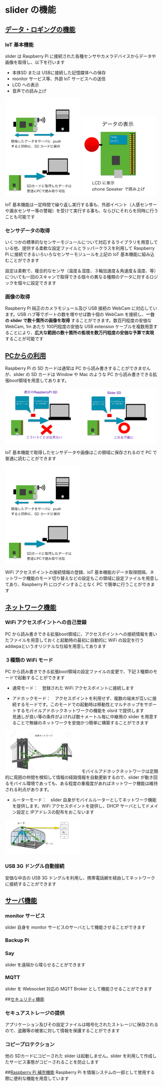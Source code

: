 # slider の機能


## <u>データ・ロギングの機能</u>

### IoT 基本機能
slider は Raspberry Pi に接続された各種センサやカメラデバイスからデータや画像を取得し、以下を行います

- 本体SD または USBに接続した記憶媒体への保存
- monitor サービス等、外部 IoT サービスへの送信
- LCD への表示
- 音声での読み上げ

<img src="pic/ss.2016-12-11 17.09.16.png" width="49%">
<img src="pic/ss.2016-12-11 17.25.44.png" width="49%">


IoT 基本機能は一定時間で繰り返し実行する事も、外部イベント（人感センサーや漏水センサー等の警報）を受けて実行する事も、ならびにそれらを同時に行うことも可能です

### センサデータの取得
いくつかの標準的なセンサーモジュールについて対応するライブラリを用意している他、提供する柔軟な設定ファイルとラッパークラスを利用して Raspberry Pi に接続できるいろいろなセンサーモジュールを上記の IoT 基本機能に組み込むことができます

設定は柔軟で、複合的なセンサ（温度＆湿度、３軸加速度＆角速度＆温度、等）についても一回のスキャンで取得できる個々の異なる種類のデータに対するロジックを個々に設定できます

### 画像の取得
Raspberry Pi 純正のカメラモジュール及び USB 接続の WebCam に対応しています。USB ハブ等でポートの数を増やせば数十個の WebCam を接続し、**一台の slider で数十箇所の画像を取得** することができます。数百円程度の安価な WebCam, 1m あたり 100円程度の安価な USB extension ケーブルを複数用意することにより、**広大な範囲の数十箇所の監視を数万円程度の安価な予算で実現** することが可能です

## <u>PCからの利用</u>
Raspberry Pi の SD カードは通常は PC から読み書きすることができませんが、slider の SD カードは Window や Mac のような PC から読み書きできる拡張boot領域を用意してあります。

<img src="pic/ss.2016-12-11 16.57.55-2.png" width="49%">
<img src="pic/ss.2016-12-11 17.04.39.png" width="49%">

IoT 基本機能で取得したセンサデータや画像はこの領域に保存されるので PC で普通に読むことができます

<img src="pic/ss.2016-12-11 17.09.16.png" width="49%">

WiFi アクセスポイントの接続情報の登録、IoT 基本機能のデータ取得間隔、ネットワーク機能のモード切り替えなどの設定もこの領域に設定ファイルを用意してあり、Raspberry Pi にログインすることなく PC で簡単に行うことができます

## <u>ネットワーク機能</u>

### WiFi アクセスポイントへの自己登録
PC から読み書きできる拡張boot領域に、アクセスポイントへの接続情報を書いたファイルを用意しておくと起動時の最初に自動的に WiFi の設定を行う addwpaというオリジナルな仕組を用意してあります

### ３種類の WiFi モード
PC から読み書きできる拡張boot領域の設定ファイルの変更で、下記３種類のモードで起動することができます

- 通常モード：　登録された WiFi アクセスポイントに接続します

- アドホックモード：　アクセスポイントを利用せず、複数の端末が互いに接続するモードです。このモードでの起動時は移動性とマルチホップをサポートするモバイルアドホックネットワークの機能を olsrd で提供します  
見通しが良い等の条件がよければ数十メートル毎に中継用の slider を用意することで無線のネットワークを安価かつ簡単に構築することができます
<img src="pic/ss.2016-12-07 18.51.12.png" width="49%">
モバイルアドホックネットワークは定期的に周囲の仲間を検知して情報の経路情報を自動更新するので、slider が動き回るモバイル環境であっても、ある程度の重複度があればネットワーク機能は維持される利点があります。

- ルーターモード：　slider 自身がモバイルルーターとしてネットワーク機能を提供します。WiFi アクセスポイントを提供し、DHCP サーバとしてドメイン設定と IPアドレスの配布をおこないます
<img src="pic/ss.2016-12-07 18.50.46.png" width="49%">

### USB 3G ドングル自動接続
安価な中古の USB 3G ドングルを利用し、携帯電話網を経由してネットワークに接続することができます

## <u>サーバ機能</u>

### monitor サービス
slider 自身を monitor サービスのサーバとして機能させることができます

### Backup Pi

### Say
slider を遠隔から喋らせることができます

### MQTT
slider を Websocket 対応の MQTT Broker として機能させることができます


##<u>セキュリティ機能</u>

### セキュアストレージの提供
アプリケーション及びその設定ファイルは暗号化されたストレージに保存されるので、盗難等の被害に対して情報を保護することができます

### コピープロテクション
他の SDカードにコピーされた slider は起動しません。slider を利用して作成したサービス事態がコピーされることを防止します

##<u>Raspberry Pi 補完機能</u>
Raspberry Pi を情報システムの一部として使用する際に便利な機能を用意しています

###
